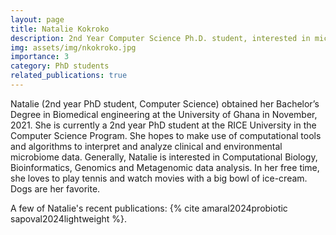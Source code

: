 ```yaml
---
layout: page
title: Natalie Kokroko
description: 2nd Year Computer Science Ph.D. student, interested in microbiome analysis and metagenomics.
img: assets/img/nkokroko.jpg
importance: 3
category: PhD students
related_publications: true
---
```


Natalie (2nd year PhD student, Computer Science) obtained her Bachelor’s Degree in Biomedical engineering at the University of Ghana in November, 2021. She is currently a 2nd year PhD student at the RICE University in the Computer Science Program. She hopes to make use of computational tools and algorithms to interpret and analyze clinical and environmental microbiome data. Generally, Natalie is interested in Computational Biology, Bioinformatics, Genomics and Metagenomic data analysis. In her free time, she loves to play tennis and watch movies with a big bowl of ice-cream. Dogs are her favorite.

A few of Natalie's recent publications: {% cite amaral2024probiotic sapoval2024lightweight %}.

